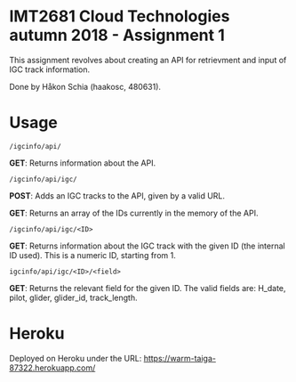 # IMT2681 Cloud Technologies autumn 2018 - Assignment 1
This assignment revolves about creating an API for retrievment and input of IGC track information.

Done by Håkon Schia (haakosc, 480631).


# Usage


```/igcinfo/api/```

**GET**: Returns information about the API.


```/igcinfo/api/igc/```

**POST**: Adds an IGC tracks to the API, given by a valid URL.

**GET**: Returns an array of the IDs currently in the memory of the API.


```/igcinfo/api/igc/<ID>```

**GET**: Returns information about the IGC track with the given ID (the internal ID used). This is a numeric ID, starting from 1.


```igcinfo/api/igc/<ID>/<field>```

**GET**: Returns the relevant field for the given ID. The valid fields are: H_date, pilot, glider, glider_id, track_length.

# Heroku
Deployed on Heroku under the URL: https://warm-taiga-87322.herokuapp.com/
